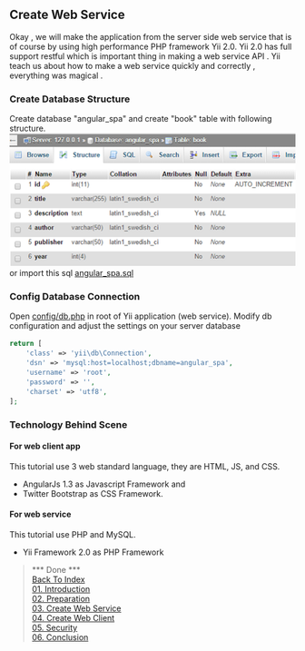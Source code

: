 ## Create Web Service

Okay , we will make the application from the server side web service that is of course by using high performance PHP framework Yii 2.0. Yii 2.0 has full support restful which is important thing in making a web service API . Yii teach us about how to make a web service quickly and correctly , everything was magical .

### Create Database Structure
Create database "angular_spa" and create "book" table with following structure.<br>
![](images/dbstructure.png)<br>
or import this sql [angular_spa.sql](../web-service/angular_spa.sql)

### Config Database Connection
Open [config/db.php](../web-service/config/db.php) in root of Yii application (web service). Modify db configuration and adjust the settings on your server database

```php
return [
    'class' => 'yii\db\Connection',
    'dsn' => 'mysql:host=localhost;dbname=angular_spa',
    'username' => 'root',
    'password' => '',
    'charset' => 'utf8',
];
```

### Technology Behind Scene

#### For web client app
 
This tutorial use 3 web standard language, they are HTML, JS, and CSS. 
- AngularJs 1.3 as Javascript Framework and 
- Twitter Bootstrap as CSS Framework.

#### For web service 
This tutorial use PHP and MySQL. 
- Yii Framework 2.0 as PHP Framework

> *** Done ***<br>
> [Back To Index](index.md) <br>
> [01. Introduction](01-introduction.md) <br> 
> [02. Preparation](02-preparation.md) <br>
> [03. Create Web Service](03-create-web-service.md) <br>
> [04. Create Web Client](04-create-web-client.md) <br>
> [05. Security](05-security.md) <br>
> [06. Conclusion](06-conclusion.md) <br>
